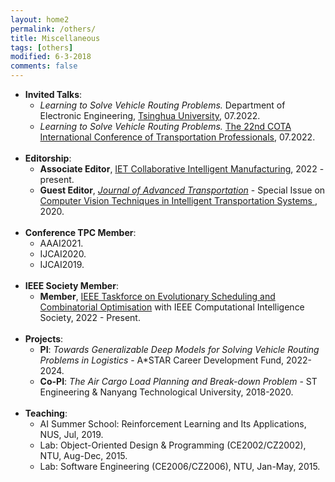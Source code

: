 ```yaml
---
layout: home2
permalink: /others/
title: Miscellaneous
tags: [others]
modified: 6-3-2018
comments: false
---
```


<ul style="margin-left:0px;">
<!-----
<li>	    
<p>
<b>Guest Editor</b>, <a href="https://www.hindawi.com/journals/mpe/" target="_blank"> Mathematical Problems in Engineering</a>, 2020.
</p>	    
</li>  
-->

<li>	    
<b>Invited Talks</b>:
	<ul>
	<li> <i>Learning to Solve Vehicle Routing Problems.</i> Department of Electronic Engineering, <a href="https://www.ee.tsinghua.edu.cn/en/" target="_blank">Tsinghua University</a>, 07.2022.
	</li>
	<li> <i>Learning to Solve Vehicle Routing Problems.</i> <a href="http://www.cota-home.org/cictp/cictp2022.html" target="_blank">The 22nd COTA International Conference of Transportation Professionals</a>, 07.2022.
	</li>
	</ul>
</li>
<br>	

<li>	    
<b>Editorship</b>:
	<ul>
	<li> <b>Associate Editor</b>, <a href="https://digital-library.theiet.org/content/journals/iet-cim" target="_blank"> IET Collaborative Intelligent Manufacturing</a>, 2022 - present.
	</li>
	<li> <b>Guest Editor</b>, <i><a href="https://www.hindawi.com/journals/jat/" target="_blank">Journal of Advanced Transportation</a></i> - Special Issue on <a href="https://www.hindawi.com/journals/jat/si/482196/" target="_blank"> Computer Vision Techniques in Intelligent Transportation Systems </a>, 2020.
	</li>
	</ul>
</li>
<br>
	
<li>	    
<b>Conference TPC Member</b>:
	<ul>
	<li> AAAI2021.
	</li>
	<li> IJCAI2020.
	</li>
	<li> IJCAI2019.
	</li>
	</ul>
</li>
<br>	

<li>	    
<b>IEEE Society Member</b>:
	<ul>
	<li> <b>Member</b>, <a href="https://homepages.ecs.vuw.ac.nz/~yimei/ieee-tf-esco/" target="_blank"> IEEE Taskforce on Evolutionary Scheduling and Combinatorial Optimisation</a> with IEEE Computational Intelligence Society, 2022 - Present.
	</li>
	</ul>
</li>
<br>	

	
<!--
<li>	    
<p>
<b>Conference Reviewer</b>, ITSc2014, 2016, 2017, 2019.
</p>	    
</li>
-->

<li>	    
<b>Projects</b>:
	<ul>
	<li> <b>PI</b>: <i> Towards Generalizable Deep Models for Solving Vehicle Routing Problems in Logistics</i> - A*STAR Career Development Fund, 2022-2024.
	</li>
	<li> <b>Co-PI</b>: <i> The Air Cargo Load Planning and Break-down Problem</i> - ST Engineering & Nanyang Technological University, 2018-2020.
	</li>
	</ul>
	

	
	
</li>
<br>

<li>	    
<b>Teaching</b>:
	<ul>
	<li> AI Summer School: Reinforcement Learning and Its Applications, NUS, Jul, 2019.
	</li>
	<li> Lab: Object-Oriented Design & Programming (CE2002/CZ2002), NTU, Aug-Dec, 2015.
	</li>
	<li> Lab: Software Engineering (CE2006/CZ2006), NTU, Jan-May, 2015.
	</li>
	</ul>
</li>
</ul>

